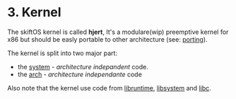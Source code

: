 # 3. Kernel

The skiftOS kernel is called **hjert**, It's a modulare(wip) preemptive kernel for x86 but should be easly portable to other architecture (see: [porting](porting.md)).

The kernel is split into two major part:
 - the [system](system.md) - *architecture indepandent* code.
 - the [arch](arch.md) - *architecture independante* code

Also note that the kernel use code from [libruntime](../2-libraries/libruntime.md), [libsystem](../2-libraries/libsystem.md) and [libc](../2-libraries/libc.md).